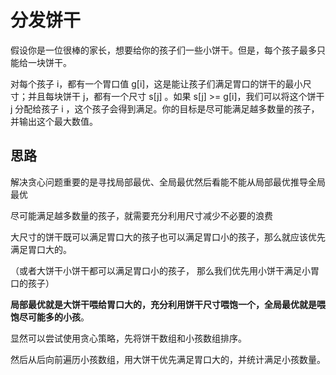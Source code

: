 # 分发饼干

假设你是一位很棒的家长，想要给你的孩子们一些小饼干。但是，每个孩子最多只能给一块饼干。

对每个孩子 i，都有一个胃口值 g[i]，这是能让孩子们满足胃口的饼干的最小尺寸；并且每块饼干 j，都有一个尺寸 s[j] 。如果 s[j] >= g[i]，我们可以将这个饼干 j 分配给孩子 i ，这个孩子会得到满足。你的目标是尽可能满足越多数量的孩子，并输出这个最大数值。



## 思路

解决贪心问题重要的是寻找局部最优、全局最优然后看能不能从局部最优推导全局最优

尽可能满足越多数量的孩子，就需要充分利用尺寸减少不必要的浪费

大尺寸的饼干既可以满足胃口大的孩子也可以满足胃口小的孩子，那么就应该优先满足胃口大的。

（或者大饼干小饼干都可以满足胃口小的孩子， 那么我们优先用小饼干满足小胃口的孩子）

**局部最优就是大饼干喂给胃口大的，充分利用饼干尺寸喂饱一个，全局最优就是喂饱尽可能多的小孩**。

显然可以尝试使用贪心策略，先将饼干数组和小孩数组排序。

然后从后向前遍历小孩数组，用大饼干优先满足胃口大的，并统计满足小孩数量。